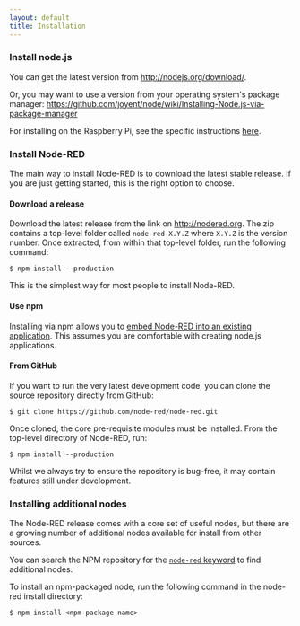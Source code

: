 ```yaml
---
layout: default
title: Installation
---   
```


### Install node.js

You can get the latest version from <http://nodejs.org/download/>.

Or, you may want to use a version from your operating system's package manager:
 <https://github.com/joyent/node/wiki/Installing-Node.js-via-package-manager>
 
For installing on the Raspberry Pi, see the specific instructions [here](../hardware/raspberrypi.html).

### Install Node-RED

The main way to install Node-RED is to download the latest stable release. If you
are just getting started, this is the right option to choose.

#### Download a release

Download the latest release from the link on <http://nodered.org>. The zip
contains a top-level folder called `node-red-X.Y.Z` where `X.Y.Z` is the version
number. Once extracted, from within that top-level folder, run the following
command:

    $ npm install --production
    
This is the simplest way for most people to install Node-RED.

#### Use npm

Installing via npm allows you to [embed Node-RED into an existing application](../embedding.html).
This assumes you are comfortable with creating node.js applications.

#### From GitHub

If you want to run the very latest development code, you can clone the source
repository directly from GitHub:

    $ git clone https://github.com/node-red/node-red.git

Once cloned, the core pre-requisite modules must be installed. From the top-level
directory of Node-RED, run:

    $ npm install --production
    
Whilst we always try to ensure the repository is bug-free, it may contain features
still under development.
    
### Installing additional nodes

The Node-RED release comes with a core set of useful nodes, but there are a growing
number of additional nodes available for install from other sources.

You can search the NPM repository for the [`node-red` keyword](https://www.npmjs.com/browse/keyword/node-red)
to find additional nodes.

To install an npm-packaged node, run the following command in the node-red install
directory:

    $ npm install <npm-package-name>

